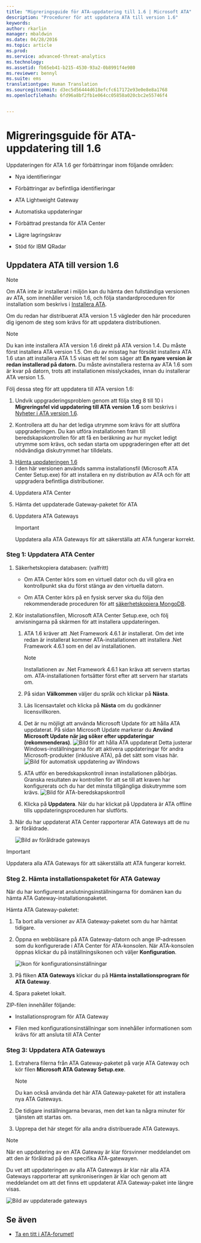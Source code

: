 ```yaml
---
title: "Migreringsguide för ATA-uppdatering till 1.6 | Microsoft ATA"
description: "Procedurer för att uppdatera ATA till version 1.6"
keywords: 
author: rkarlin
manager: mbaldwin
ms.date: 04/28/2016
ms.topic: article
ms.prod: 
ms.service: advanced-threat-analytics
ms.technology: 
ms.assetid: fb65eb41-b215-4530-93a2-0b8991f4e980
ms.reviewer: bennyl
ms.suite: ems
translationtype: Human Translation
ms.sourcegitcommit: d3ec5d56444d618efcfc617172e93e0e8e8a1768
ms.openlocfilehash: 6fd96a8bf2fb1e064cc05858a020cbc2e55746f4


---
```


# Migreringsguide för ATA-uppdatering till 1.6
Uppdateringen för ATA 1.6 ger förbättringar inom följande områden:

-   Nya identifieringar

-   Förbättringar av befintliga identifieringar

-   ATA Lightweight Gateway

-   Automatiska uppdateringar

-   Förbättrad prestanda för ATA Center

-   Lägre lagringskrav

-   Stöd för IBM QRadar

## Uppdatera ATA till version 1.6
> [!NOTE] 
> Om ATA inte är installerat i miljön kan du hämta den fullständiga versionen av ATA, som innehåller version 1.6, och följa standardproceduren för installation som beskrivs i [Installera ATA](/advanced-threat-analytics/deploy-use/install-ata).

Om du redan har distribuerat ATA version 1.5 vägleder den här proceduren dig igenom de steg som krävs för att uppdatera distributionen.

> [!NOTE] 
> Du kan inte installera ATA version 1.6 direkt på ATA version 1.4. Du måste först installera ATA version 1.5. Om du av misstag har försökt installera ATA 1.6 utan att installera ATA 1.5 visas ett fel som säger att **En nyare version är redan installerad på datorn.** Du måste avinstallera resterna av ATA 1.6 som är kvar på datorn, trots att installationen misslyckades, innan du installerar ATA version 1.5.

Följ dessa steg för att uppdatera till ATA version 1.6:

1. Undvik uppgraderingsproblem genom att följa steg 8 till 10 i **Migreringsfel vid uppdatering till ATA version 1.6** som beskrivs i [Nyheter i ATA version 1.6](whats-new-version-1.6.md).
2. Kontrollera att du har det lediga utrymme som krävs för att slutföra uppgraderingen. Du kan utföra installationen fram till beredskapskontrollen för att få en beräkning av hur mycket ledigt utrymme som krävs, och sedan starta om uppgraderingen efter att det nödvändiga diskutrymmet har tilldelats.
1.  [Hämta uppdateringen 1.6](http://www.microsoft.com/evalcenter/evaluate-microsoft-advanced-threat-analytics)<br>
I den här versionen används samma installationsfil (Microsoft ATA Center Setup.exe) för att installera en ny distribution av ATA och för att uppgradera befintliga distributioner.

2.  Uppdatera ATA Center

3.  Hämta det uppdaterade Gateway-paketet för ATA

4.  Uppdatera ATA Gateways

    > [!IMPORTANT]
    > Uppdatera alla ATA Gateways för att säkerställa att ATA fungerar korrekt.

### Steg 1: Uppdatera ATA Center

1.  Säkerhetskopiera databasen: (valfritt)

    -   Om ATA Center körs som en virtuell dator och du vill göra en kontrollpunkt ska du först stänga av den virtuella datorn.

    -   Om ATA Center körs på en fysisk server ska du följa den rekommenderade proceduren för att [säkerhetskopiera MongoDB](https://docs.mongodb.org/manual/core/backups/).

2.  Kör installationsfilen, Microsoft ATA Center Setup.exe, och följ anvisningarna på skärmen för att installera uppdateringen.

    1.  ATA 1.6 kräver att .Net Framework 4.6.1 är installerat. Om det inte redan är installerat kommer ATA-installationen att installera .Net Framework 4.6.1 som en del av installationen.
    
        > [!NOTE] 
        > Installationen av .Net Framework 4.6.1 kan kräva att servern startas om. ATA-installationen fortsätter först efter att servern har startats om.
    
    2.  På sidan **Välkommen** väljer du språk och klickar på **Nästa**.

    3.  Läs licensavtalet och klicka på **Nästa** om du godkänner licensvillkoren.

    4.  Det är nu möjligt att använda Microsoft Update för att hålla ATA uppdaterat.  På sidan Microsoft Update markerar du **Använd Microsoft Update när jag söker efter uppdateringar (rekommenderas)**.
    ![Bild för att hålla ATA uppdaterat](media/ata_ms_update.png) Detta justerar Windows-inställningarna för att aktivera uppdateringar för andra Microsoft-produkter (inklusive ATA), på det sätt som visas här. 
     ![Bild för automatisk uppdatering av Windows](media/ata_installupdatesautomatically.png)

    5.  ATA utför en beredskapskontroll innan installationen påbörjas. Granska resultaten av kontrollen för att se till att kraven har konfigurerats och du har det minsta tillgängliga diskutrymme som krävs. 
    ![Bild för ATA-beredskapskontroll](media/ata_install_readinesschecks.png)

    6.  Klicka på **Uppdatera**. När du har klickat på Uppdatera är ATA offline tills uppdateringsproceduren har slutförts.

3.  När du har uppdaterat ATA Center rapporterar ATA Gateways att de nu är föråldrade.

    ![Bild av föråldrade gateways](media/ATA-center-outdated.png)

> [!IMPORTANT] 
> Uppdatera alla ATA Gateways för att säkerställa att ATA fungerar korrekt.

### Steg 2. Hämta installationspaketet för ATA Gateway
När du har konfigurerat anslutningsinställningarna för domänen kan du hämta ATA Gateway-installationspaketet.

Hämta ATA Gateway-paketet:

1.  Ta bort alla versioner av ATA Gateway-paketet som du har hämtat tidigare.

2.  Öppna en webbläsare på ATA Gateway-datorn och ange IP-adressen som du konfigurerade i ATA Center för ATA-konsolen. När ATA-konsolen öppnas klickar du på inställningsikonen och väljer **Konfiguration**.

    ![Ikon för konfigurationsinställningar](media/ATA-config-icon.JPG)

3.  På fliken **ATA Gateways** klickar du på **Hämta installationsprogram för ATA Gateway**.

4.  Spara paketet lokalt.

ZIP-filen innehåller följande:

-   Installationsprogram för ATA Gateway

-   Filen med konfigurationsinställningar som innehåller informationen som krävs för att ansluta till ATA Center

### Steg 3: Uppdatera ATA Gateways

1.  Extrahera filerna från ATA Gateway-paketet på varje ATA Gateway och kör filen **Microsoft ATA Gateway Setup.exe**.

    > [!NOTE] 
    > Du kan också använda det här ATA Gateway-paketet för att installera nya ATA Gateways.

2.  De tidigare inställningarna bevaras, men det kan ta några minuter för tjänsten att startas om.

3.  Upprepa det här steget för alla andra distribuerade ATA Gateways.

> [!NOTE] 
> När en uppdatering av en ATA Gateway är klar försvinner meddelandet om att den är föråldrad på den specifika ATA-gatewayen.

Du vet att uppdateringen av alla ATA Gateways är klar när alla ATA Gateways rapporterar att synkroniseringen är klar och genom att meddelandet om att det finns ett uppdaterat ATA Gateway-paket inte längre visas.

![Bild av uppdaterade gateways](media/ATA-gw-updated.png)


## Se även

- [Ta en titt i ATA-forumet!](https://social.technet.microsoft.com/Forums/security/home?forum=mata)



<!--HONumber=Oct16_HO1-->


